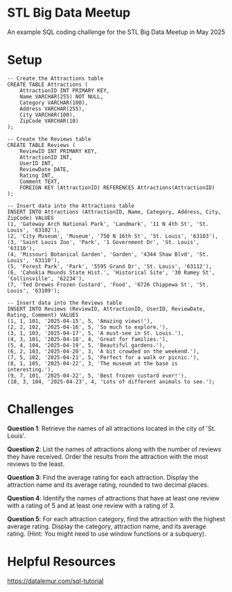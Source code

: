 # STL Big Data Meetup
An example SQL coding challenge for the STL Big Data Meetup in May 2025

# Setup
```
-- Create the Attractions table
CREATE TABLE Attractions (
    AttractionID INT PRIMARY KEY,
    Name VARCHAR(255) NOT NULL,
    Category VARCHAR(100),
    Address VARCHAR(255),
    City VARCHAR(100),
    ZipCode VARCHAR(10)
);

-- Create the Reviews table
CREATE TABLE Reviews (
    ReviewID INT PRIMARY KEY,
    AttractionID INT,
    UserID INT,
    ReviewDate DATE,
    Rating INT,
    Comment TEXT,
    FOREIGN KEY (AttractionID) REFERENCES Attractions(AttractionID)
);

-- Insert data into the Attractions table
INSERT INTO Attractions (AttractionID, Name, Category, Address, City, ZipCode) VALUES
(1, 'Gateway Arch National Park', 'Landmark', '11 N 4th St', 'St. Louis', '63102'),
(2, 'City Museum', 'Museum', '750 N 16th St', 'St. Louis', '63103'),
(3, 'Saint Louis Zoo', 'Park', '1 Government Dr', 'St. Louis', '63110'),
(4, 'Missouri Botanical Garden', 'Garden', '4344 Shaw Blvd', 'St. Louis', '63110'),
(5, 'Forest Park', 'Park', '5595 Grand Dr', 'St. Louis', '63112'),
(6, 'Cahokia Mounds State Hist.', 'Historical Site', '30 Ramey St', 'Collinsville', '62234'),
(7, 'Ted Drewes Frozen Custard', 'Food', '6726 Chippewa St', 'St. Louis', '63109');

-- Insert data into the Reviews table
INSERT INTO Reviews (ReviewID, AttractionID, UserID, ReviewDate, Rating, Comment) VALUES
(1, 1, 101, '2025-04-15', 5, 'Amazing views!'),
(2, 2, 102, '2025-04-16', 5, 'So much to explore.'),
(3, 1, 103, '2025-04-17', 5, 'A must-see in St. Louis.'),
(4, 3, 101, '2025-04-18', 4, 'Great for families.'),
(5, 4, 104, '2025-04-19', 5, 'Beautiful gardens.'),
(6, 2, 103, '2025-04-20', 3, 'A bit crowded on the weekend.'),
(7, 5, 102, '2025-04-21', 5, 'Perfect for a walk or picnic.'),
(8, 1, 105, '2025-04-22', 3, 'The museum at the base is interesting.'),
(9, 7, 101, '2025-04-22', 5, 'Best frozen custard ever!'),
(10, 3, 104, '2025-04-23', 4, 'Lots of different animals to see.');
```

# Challenges

**Question 1**: Retrieve the names of all attractions located in the city of 'St. Louis'.

**Question 2**: List the names of attractions along with the number of reviews they have received. Order the results from the attraction with the most reviews to the least.

**Question 3**: Find the average rating for each attraction. Display the attraction name and its average rating, rounded to two decimal places.

**Question 4**: Identify the names of attractions that have at least one review with a rating of 5 and at least one review with a rating of 3.

**Question 5**: For each attraction category, find the attraction with the highest average rating. Display the category, attraction name, and its average rating. (Hint: You might need to use window functions or a subquery).

# Helpful Resources

https://datalemur.com/sql-tutorial
